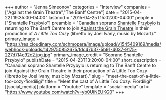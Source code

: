 +++
author = "Jenna Simeonov"
categories = "Interview"
companies = ["Against the Grain Theatre","The Banff Centre"]
date = "2015-04-22T19:35:00-04:00"
lastmod = "2015-04-25T15:02:00-04:00"
people = ["Shantelle Przybylo"]
preamble = "Canadian soprano [Shantelle Przybylo](http://shantelleprzybylo.com/) is returning to The Banff Centre to join [Against the Grain Theatre](http://againstthegraintheatre.com/) in their production of *A Little Too Cozy* (libretto by Joel Ivany, music by Mozart)."
primary_image = "https://res.cloudinary.com/schmopera/image/upload/v1545409169/media/webhook-uploads/1429750852675/fdc47b37-5b91-4037-9175-227d7f4c92c2.jpg.jpg"
primary_image_credit = "Soprano Shantelle Przybylo"
publishDate = "2015-04-23T13:20:00-04:00"
short_description = "Canadian soprano Shantelle Przybylo is returning to The Banff Centre to join Against the Grain Theatre in their production of A Little Too Cozy (libretto by Joel Ivany, music by Mozart)."
slug = "meet-the-cast-of-a-little-too-cozy-fiordiligi"
title = "Meet the cast of A Little Too Cozy: Fiordiligi"
[[social_media]]
platform = "Youtube"
template = "social-media"
url = "https://www.youtube.com/watch?v=yb0UiNEUKG0"
+++


